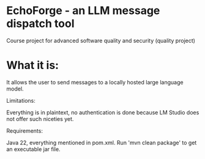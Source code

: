 # EchoForge - an LLM message dispatch tool
Course project for advanced software quality and security (quality project)

# What it is:
It allows the user to send messages to a locally hosted large language model.

Limitations:

Everything is in plaintext, no authentication is done because LM Studio does not offer such niceties yet.

Requirements:

Java 22, everything mentioned in pom.xml. Run 'mvn clean package' to get an executable jar file.
